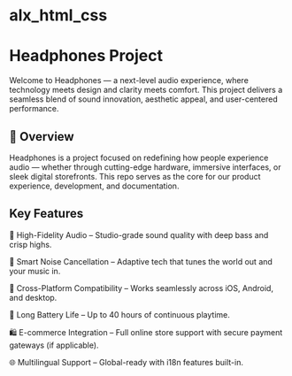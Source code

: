 # alx_html_css

# Headphones Project

Welcome to Headphones — a next-level audio experience, where technology meets design and clarity meets comfort. This project delivers a seamless blend of sound innovation, aesthetic appeal, and user-centered performance.

## 📌 Overview

Headphones is a project focused on redefining how people experience audio — whether through cutting-edge hardware, immersive interfaces, or sleek digital storefronts. This repo serves as the core for our product experience, development, and documentation.

## Key Features

🎵 High-Fidelity Audio – Studio-grade sound quality with deep bass and crisp highs.

🧠 Smart Noise Cancellation – Adaptive tech that tunes the world out and your music in.

📱 Cross-Platform Compatibility – Works seamlessly across iOS, Android, and desktop.

🔋 Long Battery Life – Up to 40 hours of continuous playtime.

🛍️ E-commerce Integration – Full online store support with secure payment gateways (if applicable).

🌐 Multilingual Support – Global-ready with i18n features built-in.
